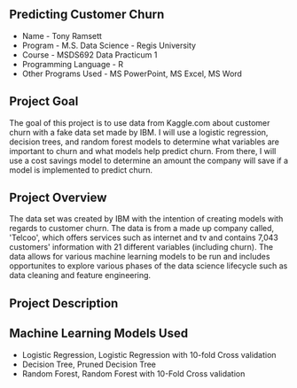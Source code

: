 ## Predicting Customer Churn

* Name - Tony Ramsett
* Program - M.S. Data Science - Regis University
* Course - MSDS692 Data Practicum 1
* Programming Language - R
* Other Programs Used - MS PowerPoint, MS Excel, MS Word

## Project Goal
The goal of this project is to use data from Kaggle.com about customer churn with a fake data set made by IBM. I will use a logistic regression, decision trees, and random forest models to determine what variables are important to churn and what models help predict churn. From there, I will use a cost savings model to determine an amount the company will save if a model is implemented to predict churn.

## Project Overview
The data set was created by IBM with the intention of creating models with regards to customer churn. The data is from a made up company called, 'Telcoo', which offers services such as internet and tv and contains 7,043 customers' information with 21 different variables (including churn). The data allows for various machine learning models to be run and includes opportunites to explore various phases of the data science lifecycle such as data cleaning and feature engineering.

## Project Description





## Machine Learning Models Used
* Logistic Regression, Logistic Regression with 10-fold Cross validation 
* Decision Tree, Pruned Decision Tree
* Random Forest, Random Forest with 10-Fold Cross validation
